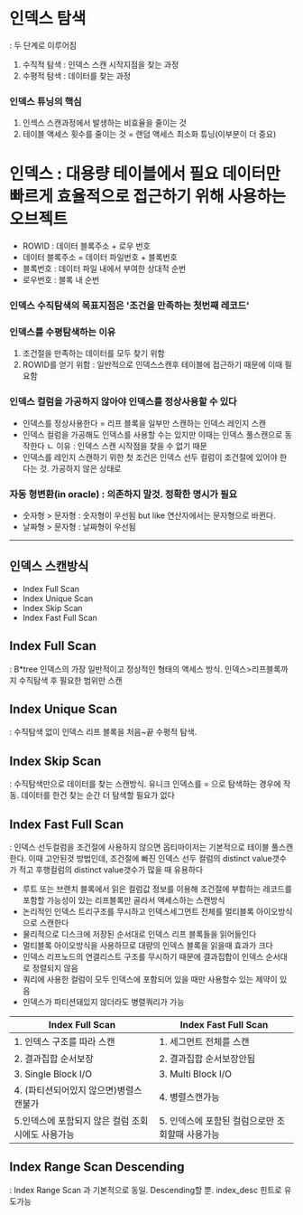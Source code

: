# 인덱스 탐색
: 두 단계로 이루어짐
1. 수직적 탐색 : 인덱스 스캔 시작지점을 찾는 과정
2. 수평적 탐색 : 데이터를 찾는 과정

### 인덱스 튜닝의 핵심
1. 인섹스 스캔과정에서 발생하는 비효율을 줄이는 것
2. 테이블 액세스 횟수를 줄이는 것 = 랜덤 액세스 최소화 튜닝(이부분이 더 중요)

# 인덱스 : 대용량 테이블에서 필요 데이터만 빠르게 효율적으로 접근하기 위해 사용하는 오브젝트

- ROWID : 데이터 블록주소 + 로우 번호
- 데이터 블록주소 = 데이터 파일번호 + 블록번호
- 블록번호 : 데이터 파일 내에서 부여한 상대적 순번
- 로우번호 : 블록 내 순번

### 인덱스 수직탐색의 목표지점은 '조건을 만족하는 첫번째 레코드'

### 인덱스를 수평탐색하는 이유
1. 조건절을 만족하는 데이터를 모두 찾기 위함
2. ROWID를 얻기 위함 : 일반적으로 인덱스스캔후 테이블에 접근하기 때문에 이때 필요함

### 인덱스 컬럼을 가공하지 않아야 인덱스를 정상사용할 수 있다
- 인덱스를 정상사용한다 = 리프 블록을 일부만 스캔하는 인덱스 레인지 스캔
- 인덱스 컬럼을 가공해도 인덱스를 사용할 수는 있지만 이때는 인덱스 풀스캔으로 동작한다 
    ㄴ 이유 : 인덱스 스캔 시작점을 찾을 수 없기 때문
- 인덱스를 레인지 스캔하기 위한 첫 조건은 인덱스 선두 컬럼이 조건절에 있어야 한다는 것. 가공하지 않은 상태로

### 자동 형변환(in oracle) : 의존하지 말것. 정확한 명시가 필요
- 숫자형 > 문자형 : 숫자형이 우선됨 but like 연산자에서는 문자형으로 바뀐다.
- 날짜형 > 문자형 : 날짜형이 우선됨

-----

## 인덱스 스캔방식
- Index Full Scan
- Index Unique Scan
- Index Skip Scan
- Index Fast Full Scan

## Index Full Scan
: B*tree 인덱스의 가장 일반적이고 정상적인 형태의 액세스 방식. 인덱스>리프블록까지 수직탐색 후 필요한 범위만 스캔

## Index Unique Scan
: 수직탐색 없이 인덱스 리프 블록을 처음~끝 수평적 탐색. 

## Index Skip Scan
: 수직탐색만으로 데이터를 찾는 스캔방식. 유니크 인덱스를 = 으로 탐색하는 경우에 작동. 데이터를 한건 찾는 순간 더 탐색할 필요가 없다

## Index Fast Full Scan
: 인덱스 선두컬럼을 조건절에 사용하지 않으면 옵티마이저는 기본적으로 테이블 풀스캔한다. 이때 고안된것 방법인데, 조건절에 빠진 인덱스 선두 컬럼의 distinct value갯수가 적고 후행컬럼의 distinct value갯수가 많을 때 유용하다 
- 루트 또는 브랜치 블록에서 읽은 컬럼값 정보를 이용해 조건절에 부합하는 레코드를 포함할 가능성이 있는 리프블록만 골라서 액세스하는 스캔방식
- 논리적인 인덱스 트리구조를 무시하고 인덱스세그먼트 전체를 멀티블록 아이오방식으로 스캔한다
- 물리적으로 디스크에 저장된 순서대로 인덱스 리프 블록들을 읽어들인다
- 멀티블록 아이오방식을 사용하므로 대량의 인덱스 블록을 읽을때 효과가 크다
- 인덱스 리프노드의 연결리스트 구조를 무시하기 때문에 결과집합이 인덱스 순서대로 정렬되지 않음
- 쿼리에 사용한 컬럼이 모두 인덱스에 포함되어 있을 때만 사용할수 있는 제약이 있음
- 인덱스가 파티션돼있지 않더라도 병렬쿼리가 가능


|Index Full Scan|Index Fast Full Scan|
|------|------|
|1. 인덱스 구조를 따라 스캔 | 1. 세그먼트 전체를 스캔|
|2. 결과집합 순서보장|2. 결과집합 순서보장안됨|
|3. Single Block I/O|3. Multi Block I/O|
|4. (파티션되어있지 않으면)병렬스캔불가|4. 병렬스캔가능|
|5.인덱스에 포함되지 않은 컬럼 조회시에도 사용가능|5. 인덱스에 포함된 컬럼으로만 조회할때 사용가능|


## Index Range Scan Descending
: Index Range Scan 과 기본적으로 동일. Descending할 뿐. index_desc 힌트로 유도가능